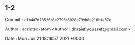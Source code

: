 ## 1-2 

 Commit : `cfb407d785f6b8e2796d6028e739b8e210b9a37e`

 Author : scripted-atom <Author : dhraief.youssef@gmail.com> 

 Date 	: Mon Jun 21 18:16:57 2021 +0000 

